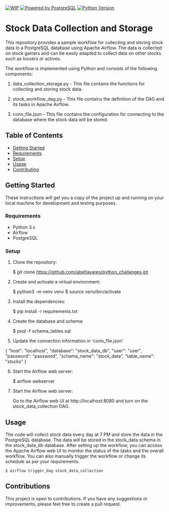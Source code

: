 [![WIP](https://img.shields.io/badge/status-Work%20In%20Progress-yellow)](https://github.com/abeltavares/stock-crypto-dashboard)
[![Powered by PostgreSQL](https://img.shields.io/badge/powered%20by-PostgreSQL-blue.svg)](https://www.postgresql.org/)
[![Python Version](https://img.shields.io/badge/python-3.x-brightgreen.svg)](https://www.python.org/downloads/)

# Stock Data Collection and Storage
This repository provides a sample workflow for collecting and storing stock data in a PostgreSQL database using Apache Airflow. The data is collected on stock gainers and can be easily adapted to collect data on other stocks such as loosers or actives.

The workflow is implemented using Python and consists of the following components:

1. data_collection_storage.py - This file contains the functions for collecting and storing stock data.

2. stock_workflow_dag.py - This file contains the definition of the DAG and its tasks in Apache Airflow.

3. conn_file.json - This file contains the configuration for connecting to the database where the stock data will be stored.


## Table of Contents

- [Getting Started](#getting-started)
- [Requirements](#requirements)
- [Setup](#setup)
- [Usage](#Usage)
- [Contributing](#contributing)

## Getting Started

These instructions will get you a copy of the project up and running on your local machine for development and testing purposes.

### Requirements

- Python 3.x
- Airflow
- PostgreSQL

### Setup
1. Clone the repository: <br>

     $ git clone https://github.com/abeltavares/python_challanges.git <br>

2. Create and activate a virtual environment: <br>

     $ python3 -m venv venv
     $ source venv/bin/activate

3. Install the dependencies:<br>

     $ pip install -r requirements.txt

4. Create the database and schema:<br>

     $ psql -f schema_tables.sql

5. Update the connection information in 'conn_file.json'<br>

 {
    "host": "localhost",
    "database": "stock_data_db",
    "user": "user",
    "password": "password",
    "schema_name": "stock_data",
    "table_name": "stocks"
 }

6. Start the Airflow web server:<br>

     $ airflow webserver

7. Start the Airflow web server:<br>

     Go to the Airflow web UI at http://localhost:8080 and turn on the stock_data_collection DAG.

## Usage

The code will collect stock data every day at 7 PM and store the data in the PostgreSQL database. The data will be stored in the stock_data schema in the stock_data_db database.
After setting up the workflow, you can access the Apache Airflow web UI to monitor the status of the tasks and the overall workflow. You can also manually trigger the workflow or change its schedule as per your requirements.

    $ airflow trigger_dag stock_data_collection


## Contributions

This project is open to contributions. If you have any suggestions or improvements, please feel free to create a pull request.
